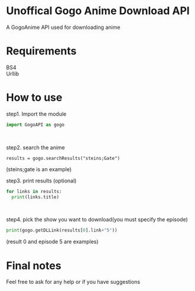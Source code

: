 # Unoffical Gogo Anime Download API
A GogoAnime API used for downloading anime
# Requirements
BS4<br/>
Urllib
# How to use
step1. Import the module
```python 
import GogoAPI as gogo
```
<br/>

step2. search the anime 
```pyhton
results = gogo.searchResults("steins;Gate")
```
(steins;gate is an example)<br/>

step3. print results (optional)
```python
for links in results:
  print(links.title)
  ```
<br/>

step4. pick the show you want to download(you must specify the episode)
```python
print(gogo.getDLLink(results[0].link+"5"))
```
(result 0 and episode 5 are examples)

# Final notes
Feel free to ask for any help or if you have suggestions

